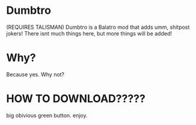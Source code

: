# Dumbtro

(REQUIRES TALISMAN) Dumbtro is a Balatro mod that adds umm, shitpost jokers! There isnt much things here, but more things will be added!

# Why?

Because yes. Why not?

# HOW TO DOWNLOAD?????
big obivious green button. enjoy.